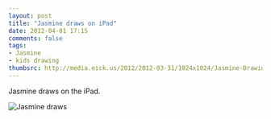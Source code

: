 ```yaml
---
layout: post
title: "Jasmine draws on iPad"
date: 2012-04-01 17:15
comments: false
tags: 
- Jasmine
- kids drawing
thumbsrc: http://media.eick.us/2012/2012-03-31/1024x1024/Jasmine-Drawing.jpg
---
```

Jasmine draws on the iPad.



![Jasmine draws](http://media.eick.us/media/photographs/2012/2012-03-31/Jasmine-Drawing.jpg)


